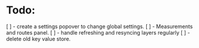 # Todo:
 [ ] - create a settings popover to change global settings.
 [ ] - Measurements and routes panel. 
 [ ] - handle refreshing and resyncing layers regularly
 [ ] - delete old key value store.
 
